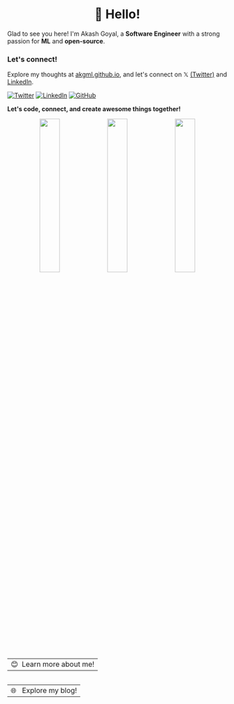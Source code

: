 <h1 align='center'>👋 Hello!</h1>

Glad to see you here! I'm Akash Goyal, a **Software Engineer** with a strong passion for **ML** and **open-source**. 



### Let's connect!

Explore my thoughts at [akgml.github.io](https://akgml.github.io), and let's connect on 𝕏 [(Twitter)](https://twitter.com/akashgoyal95) and [LinkedIn](https://www.linkedin.com/in/akashgoyal7/).

[![Twitter](https://img.shields.io/twitter/follow/akashgoyal95?style=social)](https://twitter.com/akashgoyal95)  [![LinkedIn](https://img.shields.io/static/v1.svg?label=LinkedIn&message=akashgoyal&logo=linkedin&style=flat&color=blue)](https://www.linkedin.com/in/akashgoyal7/) [![GitHub](https://img.shields.io/github/followers/akashgoyal.svg?label=Follow%20@akashgoyal&style=social)](https://github.com/akashgoyal/)

**Let's code, connect, and create awesome things together!**



<p align="center">
  <img height="30%" width="auto" src ="https://github-readme-stats.vercel.app/api?username=akashgoyal&show_icons=true&count_private=true&theme=darcula&hide_border=true&hide=issues,contribs&bg_color=00000000">
  <img height="30%" width="auto" src ="https://github-readme-stats.vercel.app/api/top-langs/?username=akashgoyal&layout=compact&hide_border=true&theme=darcula&bg_color=00000000&langs_count=6&hide=jupyter%20notebook,tex,css,php&exclude_repo=None">
  <img height="30%" width="auto", src ="https://github-readme-streak-stats.herokuapp.com?user=akashgoyal&theme=darcula&hide_border=true&background=FFFFFF00">
  <br>
  <br>
  <!-- <a href="https://www.buymeacoffee.com/akashgoyal"> <img align="center" src="https://cdn.buymeacoffee.com/buttons/v2/default-orange.png" height="50" width="210" alt="aveek.saha" /></a> -->
</p>

<br />
<a href="https://www.google.com/search?q=Akash+Goyal">
  <table align="left">
      <tr>
          <td>
            😊&nbsp;&nbsp;Learn more about me!
          </td>
      </tr>
  </table>
</a>
<a href="https://akgml.github.io">
  <table align="right">
      <tr>
          <td>
            🌐 &nbsp;&nbsp;Explore my blog!
          </td>
      </tr>
  </table>
</a>